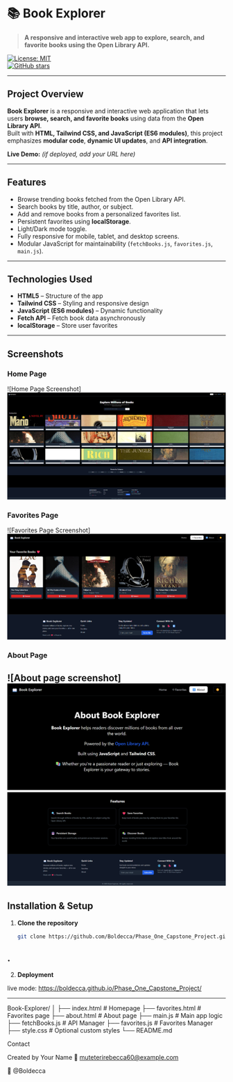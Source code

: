 # 📚 Book Explorer

> **A responsive and interactive web app to explore, search, and favorite books using the Open Library API.**

[![License: MIT](https://img.shields.io/badge/License-MIT-yellow.svg)](https://opensource.org/licenses/MIT)  
[![GitHub stars](https://img.shields.io/github/stars/your-username/book-explorer?style=social)](https://github.com/your-username/book-explorer/stargazers)  

---

## **Project Overview**

**Book Explorer** is a responsive and interactive web application that lets users **browse, search, and favorite books** using data from the **Open Library API**.  
Built with **HTML, Tailwind CSS, and JavaScript (ES6 modules)**, this project emphasizes **modular code**, **dynamic UI updates**, and **API integration**.

**Live Demo:** *(if deployed, add your URL here)*  

---

## **Features**

- Browse trending books fetched from the Open Library API.  
- Search books by title, author, or subject.  
- Add and remove books from a personalized favorites list.  
- Persistent favorites using **localStorage**.  
- Light/Dark mode toggle.  
- Fully responsive for mobile, tablet, and desktop screens.  
- Modular JavaScript for maintainability (`fetchBooks.js`, `favorites.js`, `main.js`).  

---

## **Technologies Used**

- **HTML5** – Structure of the app  
- **Tailwind CSS** – Styling and responsive design  
- **JavaScript (ES6 modules)** – Dynamic functionality  
- **Fetch API** – Fetch book data asynchronously  
- **localStorage** – Store user favorites  

---

## **Screenshots**

### Home Page
![Home Page Screenshot]![alt text](image-10.png)

### Favorites Page
![Favorites Page Screenshot]![alt text](image-8.png)

### About Page
![About page screenshot]![alt text](image-5.png)
![alt text](image-9.png)
---

## **Installation & Setup**

1. **Clone the repository**
   ```bash
   git clone https://github.com/Boldecca/Phase_One_Capstone_Project.git
.
---

2. **Deployment**

live mode:  https://boldecca.github.io/Phase_One_Capstone_Project/

---

Book-Explorer/
│
├── index.html           # Homepage
├── favorites.html       # Favorites page
├── about.html           # About page
├── main.js              # Main app logic
├── fetchBooks.js        # API Manager
├── favorites.js         # Favorites Manager
├── style.css            # Optional custom styles
└── README.md

Contact

Created by Your Name
📧 muteterirebecca60@example.com

🐙 @Boldecca